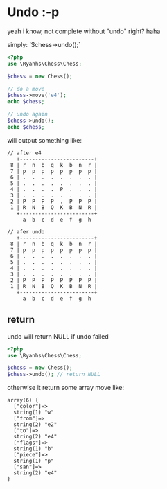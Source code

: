 # Undo :-p

yeah i know, not complete without "undo" right? haha

simply: ̀ $chess->undo();`

```php
<?php
use \Ryanhs\Chess\Chess;

$chess = new Chess();

// do a move
$chess->move('e4');
echo $chess;

// undo again
$chess->undo();
echo $chess;
```

will output something like:

```
// after e4
   +------------------------+
 8 | r  n  b  q  k  b  n  r |
 7 | p  p  p  p  p  p  p  p |
 6 | .  .  .  .  .  .  .  . |
 5 | .  .  .  .  .  .  .  . |
 4 | .  .  .  .  P  .  .  . |
 3 | .  .  .  .  .  .  .  . |
 2 | P  P  P  P  .  P  P  P |
 1 | R  N  B  Q  K  B  N  R |
   +------------------------+
     a  b  c  d  e  f  g  h

// afer undo
   +------------------------+
 8 | r  n  b  q  k  b  n  r |
 7 | p  p  p  p  p  p  p  p |
 6 | .  .  .  .  .  .  .  . |
 5 | .  .  .  .  .  .  .  . |
 4 | .  .  .  .  .  .  .  . |
 3 | .  .  .  .  .  .  .  . |
 2 | P  P  P  P  P  P  P  P |
 1 | R  N  B  Q  K  B  N  R |
   +------------------------+
     a  b  c  d  e  f  g  h
```

## return

undo will return NULL if undo failed

```php
<?php
use \Ryanhs\Chess\Chess;

$chess = new Chess();
$chess->undo(); // return NULL
```

otherwise it return some array move like:

```
array(6) {
  ["color"]=>
  string(1) "w"
  ["from"]=>
  string(2) "e2"
  ["to"]=>
  string(2) "e4"
  ["flags"]=>
  string(1) "b"
  ["piece"]=>
  string(1) "p"
  ["san"]=>
  string(2) "e4"
}
```
